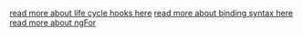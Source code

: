 [read more about life cycle hooks here](https://angular.io/guide/lifecycle-hooks)
[read more about binding syntax here](https://angular.io/guide/binding-syntax)
[read more about ngFor](https://angular.io/api/common/NgForOf)